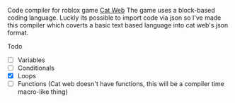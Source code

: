 Code compiler for roblox game [Cat Web](https://www.roblox.com/games/16855862021)
The game uses a block-based coding language. Luckly its possible to import code via json so I've made this compiler which coverts a basic text based language into cat web's json format.

Todo
- [ ] Variables
- [ ] Conditionals
- [x] Loops
- [ ] Functions (Cat web doesn't have functions, this will be a compiler time macro-like thing)
